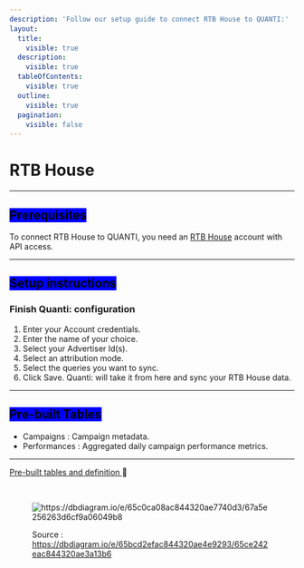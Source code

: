 ```yaml
---
description: 'Follow our setup guide to connect RTB House to QUANTI:'
layout:
  title:
    visible: true
  description:
    visible: true
  tableOfContents:
    visible: true
  outline:
    visible: true
  pagination:
    visible: false
---
```


# RTB House

***

## <mark style="background-color:blue;">Prerequisites</mark>

To connect RTB House to QUANTI, you need an [RTB House](https://www.rtbhouse.com/?utm_source=quanti.io\&utm_medium=partnership) account with API access.

***

## <mark style="background-color:blue;">Setup instructions</mark>

### Finish Quanti: configuration

1. Enter your Account credentials.
2. Enter the name of your choice.
3. Select your Advertiser Id(s).
4. Select an attribution mode.
5. Select the queries you want to sync.
6. Click Save. Quanti: will take it from here and sync your RTB House data.

***

## <mark style="background-color:blue;">Pre-built Tables</mark>

* Campaigns : Campaign metadata.
* Performances : Aggregated daily campaign performance metrics.

***

[Pre-built tables and definition ](https://dbdiagram.io/e/65bcd2efac844320ae4e9293/65ce242eac844320ae3a13b6):link:[ ](https://dbdiagram.io/e/65c0ca08ac844320ae7740d3/67a5e256263d6cf9a06049b8)

<figure><img src="https://dbdiagram.io/e/65c0ca08ac844320ae7740d3/67a5e256263d6cf9a06049b8" alt=""><figcaption></figcaption></figure>

<figure><img src="../../.gitbook/assets/Capture d’écran 2025-02-07 à 11.45.23.png" alt="https://dbdiagram.io/e/65c0ca08ac844320ae7740d3/67a5e256263d6cf9a06049b8"><figcaption><p>Source : <a href="https://dbdiagram.io/e/65bcd2efac844320ae4e9293/65ce242eac844320ae3a13b6">https://dbdiagram.io/e/65bcd2efac844320ae4e9293/65ce242eac844320ae3a13b6</a></p></figcaption></figure>
